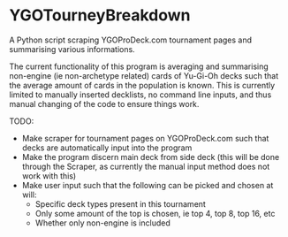 # YGOTourneyBreakdown
A Python script scraping YGOProDeck.com tournament pages and summarising various informations.

The current functionality of this program is averaging and summarising non-engine (ie non-archetype related) cards of Yu-Gi-Oh decks such that the average amount of cards in the population is known. This is currently limited to manually inserted decklists, no command line inputs, and thus manual changing of the code to ensure things work. 

TODO: 
- Make scraper for tournament pages on YGOProDeck.com such that decks are automatically input into the program
- Make the program discern main deck from side deck (this will be done through the Scraper, as currently the manual input method does not work with this)
- Make user input such that the following can be picked and chosen at will:
  - Specific deck types present in this tournament
  - Only some amount of the top is chosen, ie top 4, top 8, top 16, etc
  - Whether only non-engine is included
